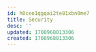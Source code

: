 ```yaml
---
id: h0ceo1qgqai2te81xbn0me7
title: Security
desc: ''
updated: 1708968013306
created: 1708968013306
---
```

